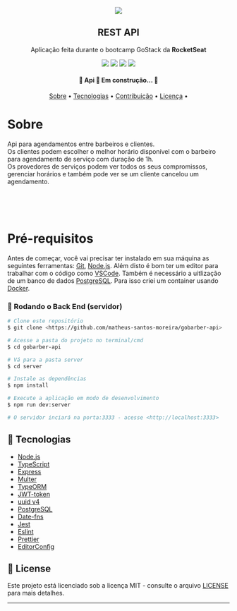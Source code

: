 <p align="center">
  <img src="https://camo.githubusercontent.com/5982166868335d51d1fdf8bbc766460876cd3c72/68747470733a2f2f7265732e636c6f7564696e6172792e636f6d2f656c6961736763662f696d6167652f75706c6f61642f76313538383632353336392f476f4261726265722f6c6f676f5f6977317639662e737667"/>
</p>

  <h2 align="center">REST API</h2>
  <p align="center">Aplicação feita durante o bootcamp GoStack da <strong>RocketSeat</strong></p>

  <p align="center">
    <img src="https://img.shields.io/github/repo-size/matheus-santos-moreira/gobarber-api?style=for-the-badge" />
    <img src="https://img.shields.io/github/package-json/v/matheus-santos-moreira/gobarber-api?style=for-the-badge" />
     <img src="https://img.shields.io/github/last-commit/matheus-santos-moreira/GOBARBER-API?color=blue&style=for-the-badge" />
      <img src="https://img.shields.io/github/license/matheus-santos-moreira/gobarber-api?color=blue&style=for-the-badge" />
  </p>

  <h4 align="center">
	🚧  Api 🚀 Em construção...  🚧
</h4>

<p align="center">
 <a href="#objetivo">Sobre</a> •
 <a href="#tecnologias">Tecnologias</a> •
 <a href="#contribuicao">Contribuição</a> •
 <a href="#licenc-a">Licença</a> •
</p>

<h1>Sobre</h1>
<p>Api para agendamentos entre barbeiros e clientes.
</br>
Os clientes podem escolher o melhor horário disponível com o barbeiro para agendamento de serviço com duração de 1h.
</br>
Os provedores de serviços podem ver todos os seus compromissos, gerenciar horários e também pode ver se um cliente cancelou um agendamento.
</p>


</br>
</br>
</br>

# Pré-requisitos

Antes de começar, você vai precisar ter instalado em sua máquina as seguintes ferramentas:
[Git](https://git-scm.com), [Node.js](https://nodejs.org/en/).
Além disto é bom ter um editor para trabalhar com o código como [VSCode](https://code.visualstudio.com/).
Também é necessário a uitlização de um banco de dados [PostgreSQL](https://www.postgresql.org/).
Para isso criei um container usando [Docker](https://www.docker.com/).

### 🎲 Rodando o Back End (servidor)

```bash
# Clone este repositório
$ git clone <https://github.com/matheus-santos-moreira/gobarber-api>

# Acesse a pasta do projeto no terminal/cmd
$ cd gobarber-api

# Vá para a pasta server
$ cd server

# Instale as dependências
$ npm install

# Execute a aplicação em modo de desenvolvimento
$ npm run dev:server

# O servidor inciará na porta:3333 - acesse <http://localhost:3333>
```

## 🚀 Tecnologias

- [Node.js](https://nodejs.org/en/)
- [TypeScript](https://www.typescriptlang.org/)
- [Express](https://expressjs.com/pt-br/)
- [Multer](https://github.com/expressjs/multer)
- [TypeORM](https://typeorm.io/#/)
- [JWT-token](https://jwt.io/)
- [uuid v4](https://github.com/thenativeweb/uuidv4/)
- [PostgreSQL](https://www.postgresql.org/)
- [Date-fns](https://date-fns.org/)
- [Jest](https://jestjs.io/)
- [Eslint](https://eslint.org/)
- [Prettier](https://prettier.io/)
- [EditorConfig](https://editorconfig.org/)

## 📝 License

Este projeto está licenciado sob a licença MIT - consulte o arquivo [LICENSE](LICENSE) para mais detalhes.

---
